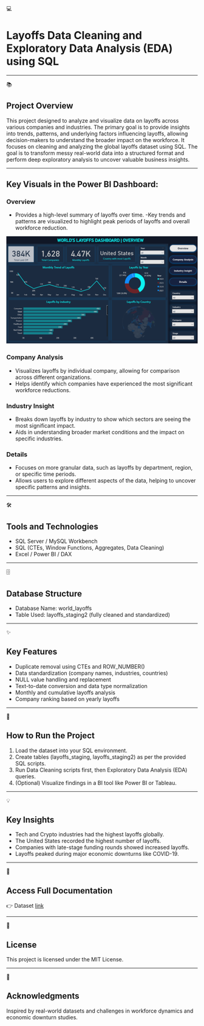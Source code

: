 💻 
# Layoffs Data Cleaning and Exploratory Data Analysis (EDA) using SQL
 
 
________________________________________
📚 
## Project Overview
This project designed to analyze and visualize data on layoffs across various companies and industries. The primary goal is to provide insights into trends, patterns, and underlying factors influencing layoffs, allowing decision-makers to understand the broader impact on the workforce. It focuses on cleaning and analyzing the global layoffs dataset using SQL. The goal is to transform messy real-world data into a structured format and perform deep exploratory analysis to uncover valuable business insights.
________________________________________

## Key Visuals in the Power BI Dashboard:

### Overview
- Provides a high-level summary of layoffs over time.
-Key trends and patterns are visualized to highlight peak periods of layoffs and overall workforce reduction.

![Project Overview](./Images/Overview.png)

### Company Analysis
- Visualizes layoffs by individual company, allowing for comparison across different organizations.
- Helps identify which companies have experienced the most significant workforce reductions.

### Industry Insight
- Breaks down layoffs by industry to show which sectors are seeing the most significant impact.
- Aids in understanding broader market conditions and the impact on specific industries.

### Details
- Focuses on more granular data, such as layoffs by department, region, or specific time periods.
- Allows users to explore different aspects of the data, helping to uncover specific patterns and insights.
________________________________________
🛠️ 
## Tools and Technologies
-	SQL Server / MySQL Workbench
-	SQL (CTEs, Window Functions, Aggregates, Data Cleaning)
-	Excel / Power BI / DAX
________________________________________
🗄️ 
## Database Structure
-	Database Name: world_layoffs
-	Table Used: layoffs_staging2 (fully cleaned and standardized)
________________________________________
✨ 
## Key Features
-	Duplicate removal using CTEs and ROW_NUMBER()
-	Data standardization (company names, industries, countries)
-	NULL value handling and replacement
-	Text-to-date conversion and data type normalization
-	Monthly and cumulative layoffs analysis
-	Company ranking based on yearly layoffs
________________________________________
🚀 
## How to Run the Project
1.	Load the dataset into your SQL environment.
2.	Create tables (layoffs_staging, layoffs_staging2) as per the provided SQL scripts.
3.	Run Data Cleaning scripts first, then Exploratory Data Analysis (EDA) queries.
4.	(Optional) Visualize findings in a BI tool like Power BI or Tableau.
________________________________________
💡 
## Key Insights
-	Tech and Crypto industries had the highest layoffs globally.
-	The United States recorded the highest number of layoffs.
-	Companies with late-stage funding rounds showed increased layoffs.
-	Layoffs peaked during major economic downturns like COVID-19.
________________________________________
📄 
## Access Full Documentation
👉 Dataset [link](./Dataset/layoffs.csv)
________________________________________
📜 
## License
This project is licensed under the MIT License.
________________________________________
🙌 
## Acknowledgments
Inspired by real-world datasets and challenges in workforce dynamics and economic downturn studies.
